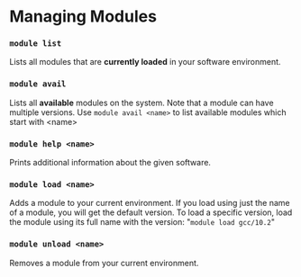 # Managing Modules

### `module list`

Lists all modules that are **currently loaded** in your software environment.

### `module avail`

Lists all **available** modules on the system. Note that a module can have multiple versions. Use `module avail <name>` to list available modules which start with \<name>

### `module help <name>`

Prints additional information about the given software.&#x20;

### `module load <name>`

Adds a module to your current environment. If you load using just the name of a module, you will get the default version. To load a specific version, load the module using its full name with the version: "`module load gcc/10.2`"

### `module unload <name>`

Removes a module from your current environment.

